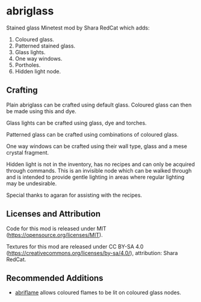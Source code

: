 abriglass
===

Stained glass Minetest mod by Shara RedCat which adds:

1. Coloured glass.
2. Patterned stained glass.
3. Glass lights.
4. One way windows. 
5. Portholes.
6. Hidden light node.


Crafting
---------

Plain abriglass can be crafted using default glass. Coloured glass can then be made using this and dye. 

Glass lights can be crafted using glass, dye and torches.

Patterned glass can be crafted using combinations of coloured glass.

One way windows can be crafted using their wall type, glass and a mese crystal fragment. 

Hidden light is not in the inventory, has no recipes and can only be acquired through commands. This is an invisible node which can be walked through and is intended to provide gentle lighting in areas where regular lighting may be undesirable. 

Special thanks to agaran for assisting with the recipes. 


Licenses and Attribution
-----------------------

Code for this mod is released under MIT (https://opensource.org/licenses/MIT).

Textures for this mod are released under CC BY-SA 4.0 (https://creativecommons.org/licenses/by-sa/4.0/), attribution: Shara RedCat.


Recommended Additions
-----------------------

- [abriflame](https://github.com/Ezhh/abriflame) allows coloured flames to be lit on coloured glass nodes.